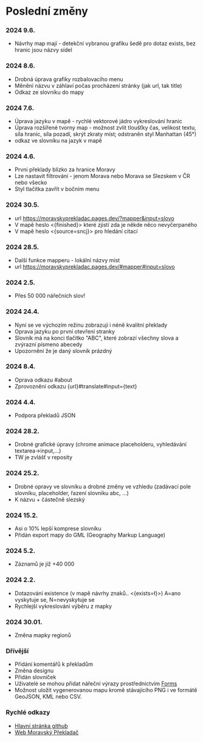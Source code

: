 # Poslední změny
### 2024 9.6. 
- Návrhy map mají - detekční vybranou grafiku šedě pro dotaz exists, bez hranic jsou názvy sídel

### 2024 8.6. 
- Drobná úprava grafiky rozbalovacího menu
- Měnění názvu v záhlaví počas procházení stránky (jak url, tak title)
- Odkaz ze slovníku do mapy
  
### 2024 7.6. 
- Úprava jazyku v mapě - rychlé vektorové jádro vykreslování hranic
- Úprava rozšířené tvorny map - možnost zvlit tloušťky čas, velikost textu, síla hranic, síla pozadí, skrýt zkraty míst; odstraněn styl Manhattan (45°)
- odkaz ve slovníku na jazyk v mapě

### 2024 4.6. 
- První překlady blízko za hranice Moravy
- Lze nastavit filtrování - jenom Morava nebo Morava se Slezskem v ČR nebo všecko
- Styl tlačítka zavřít v bočním menu
  
### 2024 30.5. 
- url https://moravskyprekladac.pages.dev/?mapper&input=slovo
- V mapě heslo <{finished}> které zjistí zda je někde něco nevyčerpaného
- V mapě heslo <{source=sncj}> pro hledání citací
  
### 2024 28.5. 
- Další funkce mapperu - lokální názvy míst
- url https://moravskyprekladac.pages.dev/#mapper#input=slovo
  
### 2024 2.5. 
- Přes 50 000 nářečních slov!
  
### 2024 24.4. 
- Nyní se ve výchozím režinu zobrazují i néně kvalitní překlady
- Oprava jazyku po první otevření stranky
- Slovník má na konci tlačítko "ABC", které zobrazí všechny slova a zvýrazní písmeno abecedy
- Upozornění že je daný slovník prázdný

### 2024 8.4. 
- Oprava odkazu #about
- Zprovoznění odkazu {url}#translate#input={text}
  
### 2024 4.4. 
- Podpora překladů JSON
  
### 2024 28.2. 
- Drobné grafické úpravy (chrome animace placeholderu, vyhledávání textarea->input,...)
- TW je zvlášť v reposity

### 2024 25.2. 
- Drobné opravy ve slovníku a drobné změny ve vzhledu (zadávací pole slovníku, placeholder, řazení slovníku abc, ...)
- K názvu + částečně slezský 

### 2024 15.2. 
- Asi o 10% lepší komprese slovníku
- Přidán export mapy do GML (Geography Markup Language)
  
### 2024 5.2. 
- Záznamů je již +40 000 

### 2024 2.2. 
- Dotazování existence (v mapě návrhy znaků.. <{exists=ł}>) A=ano vyskytuje se, N=nevyskytuje se
- Rychlejší vykreslování výběru z mapky
  
### 2024 30.01. 
- Změna mapky regionů

### Dřívější
- Přidání komentářů k překladům
- Změna designu
- Přidán slovníček
- Uživatelé se mohou přidat nářeční výrazy prostřednictvím [Forms](https://docs.google.com/forms/d/e/1FAIpQLSeWFkWeMyxEYxEHhTP3SB3p5jxs6_ubsw6WB28csYRgEuR8WQ/viewform?usp=pp_url)
- Možnost uložit vygenerovanou mapu kromě stávajícího PNG i ve formátě GeoJSON, KML nebo CSV.

### Rychlé odkazy
- [Hlavní stránka github](https://github.com/GeftGames/moravskyprekladac)
- [Web Moravský Překladač](https://moravskyprekladac.pages.dev/)
